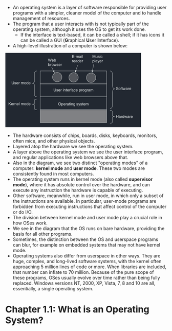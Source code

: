 - An operating system is a layer of software responsible for providing user programs with a simpler, cleaner model of the computer and to handle management of resources.
- The program that a user interacts with is not typically part of the operating system, although it uses the OS to get its work done.
	- If the interface is text-based, it can be called a shell; if it has icons it can be called a GUI (**G**raphical **U**ser **I**nterface).
- A high-level illustration of a computer is shown below:

![db28d3af116cb822e0f159e351768ef1.png](/_resources/db28d3af116cb822e0f159e351768ef1.png)

- The hardware consists of chips, boards, disks, keyboards, monitors, often mice, and other physical objects.
- Layered atop the hardware we see the operating system.
- A layer above the operating system we see the user interface program, and regular applications like web browsers above that.
- Also in the diagram, we see two distinct "operating modes" of a computer: **kernel mode** and **user mode**. These two modes are consistently found in most computers.
- The operating system runs in kernel mode (also called **supervisor mode**), where it has absolute control over the hardware, and can execute any instruction the hardware is capable of executing.
- Other software, meanwhile, run in user mode, in which only a subset of the instructions are available. In particular, user-mode programs are forbidden from executing instructions that affect control of the computer or do I/O.
- The division between kernel mode and user mode play a crucial role in how OSes work.
- We see in the diagram that the OS runs on bare hardware, providing the basis for all other programs.
- Sometimes, the distinction between the OS and userspace programs can blur, for example on embedded systems that may not have kernel mode.
- Operating systems also differ from userspace in other ways. They are huge, complex, and long-lived software systems, with the kernel often approaching 5 million lines of code or more. When libraries are included, that number can inflate to 70 million. Because of the pure scope of these programs, OSes usually evolve over time rather than being fully replaced. Windows versions NT, 2000, XP, Vista, 7, 8 and 10 are all, essentially, a single operating system.

# Chapter 1.1: What is an Operating System?
